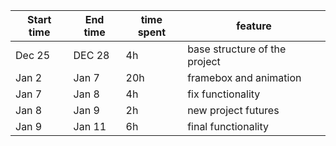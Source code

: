 | Start time  | End time | time spent | feature |
|-----------|-------------|-------------|-------------|
| Dec 25 | DEC 28 | 4h | base structure of the project |
| Jan 2 | Jan 7 | 20h | framebox and animation |
| Jan 7 | Jan 8 | 4h | fix functionality |
| Jan 8 | Jan 9 | 2h | new project futures |
| Jan 9 | Jan 11 | 6h | final functionality|